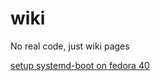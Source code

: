 # wiki
No real code, just wiki pages

[setup systemd-boot on fedora 40](wiki/systemd-boot-on-fedora-40)
